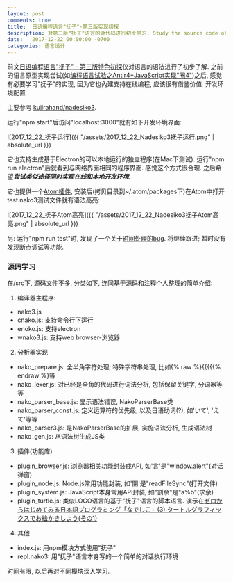 ```yaml
---
layout: post
comments: true
title:  日语编程语言"抚子"-第三版实现初探
description: 对第三版"抚子"语言的源代码进行初步学习. Study the source code of the 3rd version of Japanese programming language Nadesiko.
date:   2017-12-22 00:00:00 -0700
categories: 语言设计
---
```


前文[日语编程语言"抚子" - 第三版特色初探](https://zhuanlan.zhihu.com/p/30800689)仅对语言的语法进行了初步了解. 之前的语言原型实现尝试(如[编程语言试验之Antlr4+JavaScript实现"圈4"](https://zhuanlan.zhihu.com/p/31644101))之后, 感觉有必要学习"抚子"的实现, 因为它也內建支持在线编程, 应该很有借鉴价值.
开发环境配置

主要参考 [kujirahand/nadesiko3](https://github.com/kujirahand/nadesiko3/blob/master/SETUP.md).

运行"npm start"后访问"localhost:3000"就有如下开发环境界面:

![2017_12_22_抚子运行]({{ "/assets/2017_12_22_Nadesiko3抚子运行.png" | absolute_url }})

它也支持生成基于Electron的可以本地运行的独立程序(在Mac下测试). 运行"npm run electron"后就看到与网络界面相同的程序界面. 感觉这个方式很合理. 之后希望***尝试类似途径同时实现在线和本地开发环境***.

它也提供一个[Atom插件](https://github.com/kujirahand/nadesiko3/tree/master/misc/atom-packages/language-nako3), 安装后(拷贝目录到~/.atom/packages下)在Atom中打开test.nako3测试文件就有语法高亮:

![2017_12_22_抚子Atom高亮]({{ "/assets/2017_12_22_Nadesiko3抚子Atom高亮.png" | absolute_url }})


另: 运行"npm run test"时, 发现了一个关于[时间处理的bug](https://github.com/kujirahand/nadesiko3/issues/233). 将继续跟进; 暂时没有发现断点调试等功能.
### 源码学习

在/src下, 源码文件不多, 分类如下, 连同基于源码和注释个人整理的简单介绍:

1. 编译器主程序:
  - nako3.js
  - cnako.js: 支持命令行下运行
  - enoko.js: 支持electron
  - wnako3.js: 支持web browser-浏览器
2. 分析器实现
  - nako_prepare.js: 全半角字符处理; 特殊字符串处理, 比如{% raw %}{{{{{% endraw %}等
  - nako_lexer.js: 对已经是全角的代码进行词法分析, 包括保留关键字, 分词器等等
  - nako_parser_base.js: 显示语法错误, NakoParserBase类
  - nako_parser_const.js: 定义运算符的优先级, 以及日语助词(?), 如'いて', 'えて'等等
  - nako_parser3.js: 是NakoParserBase的扩展, 实施语法分析, 生成语法树
  - nako_gen.js: 从语法树生成JS类
3. 插件(功能库)
  - plugin_browser.js: 浏览器相关功能封装成API, 如'言'是"window.alert"(对话弹窗)
  - plugin_node.js: Node.js常用功能封装, 如'開'是"readFileSync"(打开文件)
  - plugin_system.js: JavaScript本身常用API封装, 如"割余"是"a%b"(求余)
  - plugin_turtle.js: 类似LOGO语言的基于"抚子"语言的脚本语言. 演示在[ゼロからはじめてみる日本語プログラミング「なでしこ」(3) タートルグラフィックスでお絵かきしよう(その1)](https://news.mynavi.jp/article/nadeshiko-3/)
4. 其他
  - index.js: 用npm模块方式使用"抚子"
  - repl.nako3: 用"抚子"语言本身写的一个简单的对话执行环境

时间有限, 以后再对不同模块深入学习.